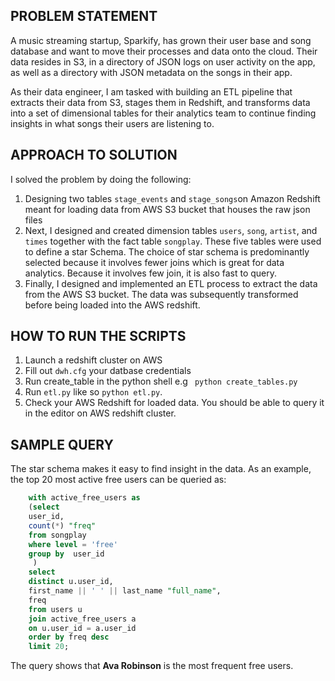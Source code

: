 ## PROBLEM STATEMENT
A music streaming startup, Sparkify, has grown their user base and song database and want to move their processes and data onto the cloud. Their data resides in S3, in a directory of JSON logs on user activity on the app, as well as a directory with JSON metadata on the songs in their app.

As their data engineer, I am tasked with building an ETL pipeline that extracts their data from S3, stages them in Redshift, and transforms data into a set of dimensional tables for their analytics team to continue finding insights in what songs their users are listening to.


## APPROACH TO SOLUTION
I solved the problem by doing the following:
1. Designing two tables `stage_events` and `stage_songs`on Amazon Redshift  meant for loading data from AWS S3 bucket that houses the raw json files
2. Next, I designed and created dimension tables `users`, `song`, `artist`, and `times` together with the fact table `songplay`. These five tables were used to define a star Schema. The choice of star schema is predominantly selected because it involves fewer joins which is great for data analytics. Because it involves few join, it is also fast to query.
3. Finally, I designed and implemented an ETL process to extract the data from the AWS S3 bucket. The data was subsequently transformed before being loaded into the AWS redshift.

## HOW TO RUN THE SCRIPTS
1. Launch a redshift cluster on AWS
2. Fill out `dwh.cfg` your datbase credentials
3. Run create_table in the python shell e.g ``` python create_tables.py```
4. Run `etl.py` like so `python etl.py`. 
5. Check your AWS Redshift for loaded data. You should be able to query it in the editor on AWS redshift cluster.

##  SAMPLE QUERY
The star schema makes it easy to find insight in the data. As an example, the top 20 most active free users can be queried as:

```sql 
    with active_free_users as
    (select
    user_id,
    count(*) "freq"
    from songplay 
    where level = 'free'
    group by  user_id
     )
    select
    distinct u.user_id,
    first_name || ' ' || last_name "full_name",
    freq
    from users u
    join active_free_users a
    on u.user_id = a.user_id
    order by freq desc
    limit 20;
```

The query shows that **Ava Robinson** is the most frequent free users.
